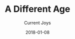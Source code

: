 ---
title: "A Different Age"
subtitle: "Current Joys"
customForwardUrl: "https://www.youtube.com/watch?v=n1h1AOeVQ38"
displayImg: "https://img.youtube.com/vi/n1h1AOeVQ38/0.jpg"
date: "2018-01-08"
newTab: true 
---